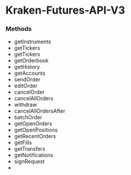 # Kraken-Futures-API-V3

### Methods

- getInstruments
- getTickers
- getTickers
- getOrderbook
- getHistory
- getAccounts
- sendOrder
- editOrder
- cancelOrder
- cancelAllOrders
- withdraw
- cancelAllOrdersAfter
- batchOrder
- getOpenOrders
- getOpenPositions
- getRecentOrders
- getFills
- getTransfers
- getNotifications
- signRequest
- 

